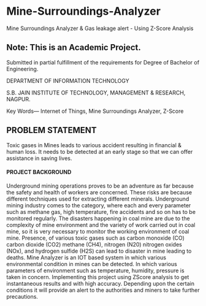 # Mine-Surroundings-Analyzer
Mine Surroundings Analyzer &amp; Gas leakage alert - Using Z-Score Analysis

## Note: This is an Academic Project.
Submitted in partial fulfillment of the requirements for Degree of Bachelor of Engineering.

DEPARTMENT OF INFORMATION TECHNOLOGY

S.B. JAIN INSTITUTE OF TECHNOLOGY, MANAGEMENT & RESEARCH, NAGPUR.

Key Words— Internet of Things, Mine Surroundings Analyzer, Z-Score

## PROBLEM STATEMENT
Toxic gases in Mines leads to various accident resulting in financial & human
loss. It needs to be detected at an early stage so that we can offer assistance in saving lives.

#### PROJECT BACKGROUND

<p>Underground mining operations proves to be an adventure as far because the safety
and health of workers are concerned. These risks are because different techniques used for
extracting different minerals. Underground mining industry comes to the category, where
each and every parameter such as methane gas, high temperature, fire accidents and so on
has to be monitored regularly.
The disasters happening in coal mine are due to the complexity of mine environment
and the variety of work carried out in coal mine, so it is very necessary to monitor the
working environment of coal mine. Presence, of various toxic gases such as carbon
monoxide (CO) carbon dioxide (CO2) methane (CH4), nitrogen (N20) nitrogen oxides
(NOx), and hydrogen sulfide (H2S) can lead to disaster in mine leading to deaths.
 Mine Analyzer is an IOT based system in which various environmental
condition in mines can be detected. In which various parameters of environment such as
temperature, humidity, pressure is taken in concern. Implementing this project using ZScore analysis 
to get instantaneous results and with high accuracy. Depending upon the
certain conditions it will provide an alert to the authorities and miners to take further
precautions.</p>
